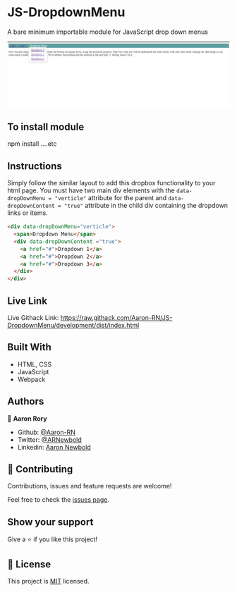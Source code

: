 # JS-DropdownMenu
A bare minimum importable module for JavaScript drop down menus

![screenshot](./screenshot.png)

## To install module

npm install ....etc

## Instructions

Simply follow the similar layout to add this dropbox functionality to your html page.
You must have two main div elements with the ``` data-dropDownMenu = "verticle" ``` attribute for the parent and
``` data-dropDownContent = "true" ``` attribute in the child div containing the dropdown links or items.

```html
<div data-dropDownMenu="verticle">
  <span>Dropdown Menu</span>
  <div data-dropDownContent ="true">
    <a href="#">Dropdown 1</a>
    <a href="#">Dropdown 2</a>
    <a href="#">Dropdown 3</a>
  </div>
</div>
```

## Live Link
Live Githack Link: https://raw.githack.com/Aaron-RN/JS-DropdownMenu/development/dist/index.html

## Built With

- HTML, CSS
- JavaScript
- Webpack

## Authors

👤 **Aaron Rory**

- Github: [@Aaron-RN](https://github.com/Aaron-RN)
- Twitter: [@ARNewbold](https://twitter.com/ARNewbold)
- Linkedin: [Aaron Newbold](https://www.linkedin.com/in/aaron-newbold-1b9233187/)

## 🤝 Contributing

Contributions, issues and feature requests are welcome!

Feel free to check the [issues page](issues/).

## Show your support

Give a ⭐️ if you like this project!

## 📝 License

This project is [MIT](lic.url) licensed.
